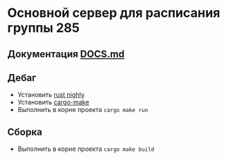 # Основной сервер для расписания группы 285

## Документация [DOCS.md](https://github.com/Group285/schedule_server/blob/master/DOCS.md)

## Дебаг

- Установить [rust nighly](https://rustup.rs/)
- Установить [cargo-make](https://sagiegurari.github.io/cargo-make/)
- Выполнить в корне проекта `cargo make run`

## Сборка

- Выполнить в корне проекта `cargo make build`

